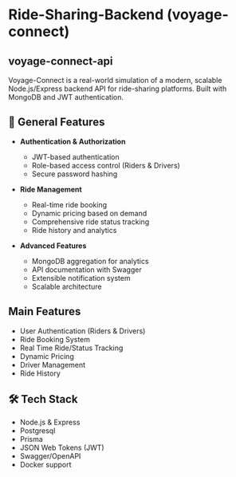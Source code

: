 # Ride-Sharing-Backend (voyage-connect)

## voyage-connect-api

Voyage-Connect is a real-world simulation of a modern, scalable Node.js/Express backend API for ride-sharing platforms. Built with MongoDB and JWT authentication.

## 🚀 General Features

- **Authentication & Authorization**

  - JWT-based authentication
  - Role-based access control (Riders & Drivers)
  - Secure password hashing

- **Ride Management**

  - Real-time ride booking
  - Dynamic pricing based on demand
  - Comprehensive ride status tracking
  - Ride history and analytics

- **Advanced Features**
  - MongoDB aggregation for analytics
  - API documentation with Swagger
  - Extensible notification system
  - Scalable architecture

## Main Features

- User Authentication (Riders & Drivers)
- Ride Booking System
- Real Time Ride/Status Tracking
- Dynamic Pricing
- Driver Management
- Ride History

## 🛠️ Tech Stack

- Node.js & Express
- Postgresql
- Prisma
- JSON Web Tokens (JWT)
- Swagger/OpenAPI
- Docker support

